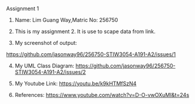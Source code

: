 Assignment 1

1. Name: Lim Guang Way,Matric No: 256750

2. This is my assignment 2. It is use to scape data from link.

3. My screenshot of output:

https://github.com/jasonway96/256750-STIW3054-A191-A2/issues/1

4. My UML Class Diagram:
https://github.com/jasonway96/256750-STIW3054-A191-A2/issues/2

5. My Youtube Link:
https://youtu.be/k9kHTMfSzN4

6. References:
https://www.youtube.com/watch?v=D-O-vwOXuMI&t=24s
